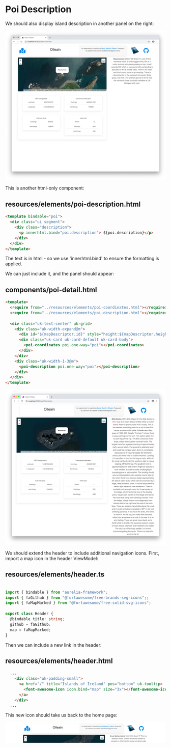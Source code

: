 # Poi Description

We should also display island description in another panel on the right:

![](img/08.png)

This is another html-only component:

## resources/elements/poi-description.html

~~~html
<template bindable="poi">
  <div class="ui segment">
    <div class="description">
      <p innerhtml.bind="poi.description"> ${poi.description}</p>
    </div>
  </div>
</template>
~~~

The text is in html - so we use 'innerhtml.bind' to ensure the formatting is applied.

We can just include it, and the panel should appear:

## components/poi-detail.html

~~~html
<template>
  <require from="../resources/elements/poi-coordinates.html"></require>
  <require from="../resources/elements/poi-description.html"></require>

  <div class="uk-text-center" uk-grid>
    <div class="uk-width-expand@m">
      <div id="${mapDescriptor.id}" style="height:${mapDescriptor.height}px"></div>
      <div class="uk-card uk-card-default uk-card-body">
        <poi-coordinates poi.one-way="poi"></poi-coordinates>
      </div>
    </div>
    <div class="uk-width-1-3@m">
      <poi-description poi.one-way="poi"></poi-description>
    </div>
  </div>
</template>
~~~

![](img/06.png)

We should extend the header to include additional navigation icons. First, import a map icon in the header ViewModel:

## resources/elements/header.ts

~~~typescript

import { bindable } from "aurelia-framework";
import { faGithub } from "@fortawesome/free-brands-svg-icons";;
import { faMapMarked } from "@fortawesome/free-solid-svg-icons";

export class Header {
  @bindable title: string;
  github = faGithub;
  map = faMapMarked;
}
~~~

Then we can include a new link in the header:
## resources/elements/header.html

~~~html
  ...
    <div class="uk-padding-small">
      <a href="/" title="Islands of Ireland" pos="bottom" uk-tooltip>
        <font-awesome-icon icon.bind="map" size="3x"></font-awesome-icon>
      </a>
    </div>
  ...
~~~

This new icon should take us back to the home page:

![](img/13.png)
